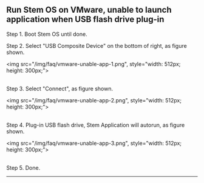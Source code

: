 
Run Stem OS on VMware, unable to launch application when USB flash drive plug-in
---

Step 1. Boot Stem OS until done.

Step 2. Select "USB Composite Device" on the bottom of right, as figure shown.

<img src="/img/faq/vmware-unable-app-1.png", style="width: 512px; height: 300px;"><br /><br />

Step 3. Select "Connect", as figure shown.

<img src="/img/faq/vmware-unable-app-2.png", style="width: 512px; height: 300px;"><br /><br />

Step 4. Plug-in USB flash drive, Stem Application will autorun, as figure shown.

<img src="/img/faq/vmware-unable-app-3.png", style="width: 512px; height: 300px;"><br /><br />

Step 5. Done.

---